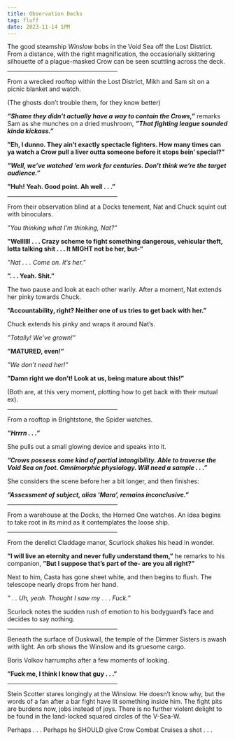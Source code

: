 ```yaml
---
title: Observation Decks
tag: fluff
date: 2023-11-14 1PM
---
```


The good steamship *Winslow* bobs in the Void Sea off the Lost District. From a distance, with the right magnification, the occasionally skittering silhouette of a plague-masked Crow can be seen scuttling across the deck.

<hr width="50%">

From a wrecked rooftop within the Lost District, Mikh and Sam sit on a picnic blanket and watch. 

(The ghosts don’t trouble them, for they know better)

***”Shame they didn’t actually have a way to contain the Crows,”*** remarks Sam as she munches on a dried mushroom, ***”That fighting league sounded kinda kickass.”***

**”Eh, I dunno. They ain’t exactly spectacle fighters. How many times can ya watch a Crow pull a liver outta someone before it stops bein’ special?”**

***”Well, we’ve watched ‘em work for centuries. Don’t think we’re the target audience.”***

**”Huh! Yeah. Good point. Ah well . . .”**

<hr width="50%">

From their observation blind at a Docks tenement, Nat and Chuck squint out with binoculars.

*”You thinking what I’m thinking, Nat?”*

**”Wellllll . . . Crazy scheme to fight something dangerous, vehicular theft, lotta talking shit . . . It MIGHT not be her, but-“**

*”Nat . . . Come on. It’s her.”*

**”. . . Yeah. Shit.”**

The two pause and look at each other warily. After a moment, Nat extends her pinky towards Chuck.

**”Accountability, right? Neither one of us tries to get back with her.”**

Chuck extends his pinky and wraps it around Nat’s.

*”Totally! We’ve grown!”*

**”MATURED, even!”**

*”We don’t need her!”*

**”Damn right we don’t! Look at us, being mature about this!”**

(Both are, at this very moment, plotting how to get back with their mutual ex).

<hr width="50%">

From a rooftop in Brightstone, the Spider watches.

***”Hrrrn . . .”***

She pulls out a small glowing device and speaks into it.

***”Crows possess some kind of partial intangibility. Able to traverse the Void Sea on foot. Omnimorphic physiology. Will need a sample . . .”***

She considers the scene before her a bit longer, and then finishes:

***”Assessment of subject, alias ‘Mara’, remains inconclusive.”***

<hr width="50%">

From a warehouse at the Docks, the Horned One watches. An idea begins to take root in its mind as it contemplates the loose ship.

<hr width="50%">

From the derelict Claddage manor, Scurlock shakes his head in wonder.

**”I will live an eternity and never fully understand them,”** he remarks to his companion, **”But I suppose that’s part of the- are you all right?”**

Next to him, Casta has gone sheet white, and then begins to flush. The telescope nearly drops from her hand.

*” . . Uh, yeah. Thought I saw my . . . Fuck.”*

Scurlock notes the sudden rush of emotion to his bodyguard’s face and decides to say nothing.

<hr width="50%">

Beneath the surface of Duskwall, the temple of the Dimmer Sisters is awash with light. An orb shows the Winslow and its gruesome cargo.

Boris Volkov harrumphs after a few moments of looking.

**”Fuck me, I think I know that guy . . .”**

<hr width="50%">

Stein Scotter stares longingly at the Winslow. He doesn’t know why, but the words of a fan after a bar fight have lit something inside him. The fight pits are burdens now, jobs instead of joys. There is no further violent delight to be found in the land-locked squared circles of the V-Sea-W.

Perhaps . . . Perhaps he SHOULD give Crow Combat Cruises a shot . . .